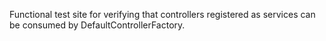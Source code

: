 Functional test site for verifying that controllers registered as services can be consumed by DefaultControllerFactory.
